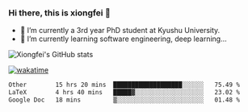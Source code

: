 ### Hi there, this is xiongfei 👋


- 🔭 I’m currently a 3rd year PhD student at Kyushu University.
- 🌱 I’m currently learning software engineering, deep learning...

<!--
**X1on9f31/X1on9f31** is a ✨ _special_ ✨ repository because its `README.md` (this file) appears on your GitHub profile.
Here are some ideas to get you started:
-->

![Xiongfei's GitHub stats](https://github-readme-stats.vercel.app/api?username=X1on9f31)


[![wakatime](https://wakatime.com/badge/user/9e8d5516-d162-43e7-9563-87295d455a71.svg)](https://wakatime.com/@9e8d5516-d162-43e7-9563-87295d455a71)

<!--START_SECTION:waka-->

```txt
Other        15 hrs 20 mins  ███████████████████░░░░░░   75.49 %
LaTeX        4 hrs 40 mins   █████▓░░░░░░░░░░░░░░░░░░░   23.02 %
Google Doc   18 mins         ▒░░░░░░░░░░░░░░░░░░░░░░░░   01.48 %
```

<!--END_SECTION:waka-->

